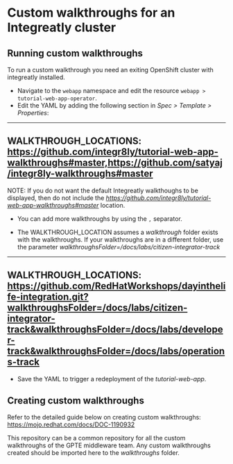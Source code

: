 # Custom walkthroughs for an Integreatly cluster


## Running custom walkthroughs

To run a custom walkthrough you need an exiting OpenShift cluster with integreatly installed.

* Navigate to the `webapp` namespace and edit the resource `webapp > tutorial-web-app-operator`.
* Edit the YAML by adding the following section in *Spec > Template > Properties*:

----
WALKTHROUGH_LOCATIONS: https://github.com/integr8ly/tutorial-web-app-walkthroughs#master,https://github.com/satyaj/integr8ly-walkthroughs#master
----

NOTE: If you do not want the default Integreatly walkthoughs to be displayed, then do not include the *https://github.com/integr8ly/tutorial-web-app-walkthroughs#master* location.

* You can add more walkthroughs by using the `,` separator.

* The WALKTHROUGH_LOCATION assumes a *walkthrough* folder exists with the walkthroughs. If your walkthroughs are in a different folder, use the parameter *walkthroughsFolder=/docs/labs/citizen-integrator-track*

----
WALKTHROUGH_LOCATIONS: https://github.com/RedHatWorkshops/dayinthelife-integration.git?walkthroughsFolder=/docs/labs/citizen-integrator-track&walkthroughsFolder=/docs/labs/developer-track&walkthroughsFolder=/docs/labs/operations-track
----

* Save the YAML to trigger a redeployment of the *tutorial-web-app*.

## Creating custom walkthroughs

Refer to the detailed guide below on creating custom walkthroughs:
https://mojo.redhat.com/docs/DOC-1190932

This repository can be a common repository for all the custom walkthroughs of the GPTE middleware team. Any custom walkthroughs created should be imported here to the *walkthroughs* folder.
